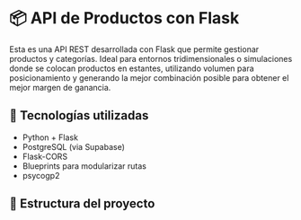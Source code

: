 # 📦 API de Productos con Flask

Esta es una API REST desarrollada con Flask que permite gestionar productos y categorías. Ideal para entornos tridimensionales o simulaciones donde se colocan productos en estantes, utilizando volumen para posicionamiento y generando la mejor combinación posible para obtener el mejor margen de ganancia.

## 🚀 Tecnologías utilizadas

- Python + Flask
- PostgreSQL (via Supabase)
- Flask-CORS
- Blueprints para modularizar rutas
- psycogp2

## 📁 Estructura del proyecto